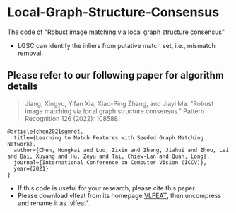 # Local-Graph-Structure-Consensus
The code of "Robust image matching via local graph structure consensus"
- LGSC can identify the inliers from putative match set, i.e., mismatch removal.
## Please refer to our following paper for algorithm details
>Jiang, Xingyu, Yifan Xia, Xiao-Ping Zhang, and Jiayi Ma. "Robust image matching via local graph structure consensus." Pattern Recognition 126 (2022): 108588.

```
@article{chen2021sgmnet,
  title={Learning to Match Features with Seeded Graph Matching Network},
  author={Chen, Hongkai and Luo, Zixin and Zhang, Jiahui and Zhou, Lei and Bai, Xuyang and Hu, Zeyu and Tai, Chiew-Lan and Quan, Long},
  journal={International Conference on Computer Vision (ICCV)},
  year={2021}
}
```
- If this code is useful for your research, please cite this paper.
- Please download vlfeat from its homepage [VLFEAT](https://www.vlfeat.org/), then uncompress and rename it as 'vlfeat'.
